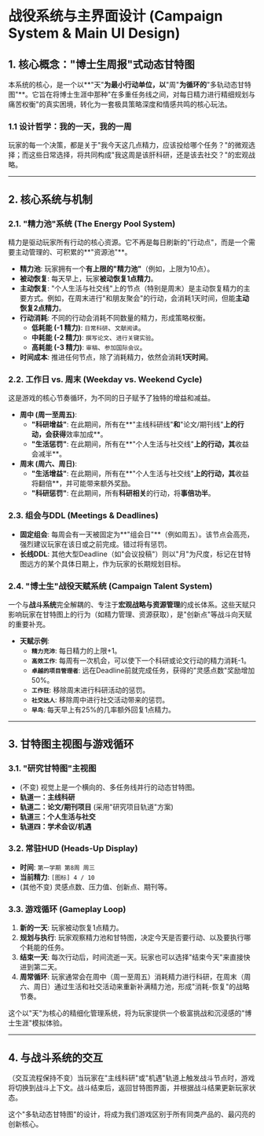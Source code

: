 # 战役系统与主界面设计 (Campaign System & Main UI Design)

## 1. 核心概念："博士生周报"式动态甘特图

本系统的核心，是一个以**"天"**为最小行动单位，以**"周"**为循环的**"多轨动态甘特图"**。它旨在将博士生涯中那种"在多重任务线之间，对每日精力进行精细规划与痛苦权衡"的真实困境，转化为一套极具策略深度和情感共鸣的核心玩法。

### 1.1 设计哲学：我的一天，我的一周

玩家的每一个决策，都是关于"我今天这几点精力，应该投给哪个任务？"的微观选择；而这些日常选择，将共同构成"我这周是该肝科研，还是该去社交？"的宏观战略。

---

## 2. 核心系统与机制

### 2.1. "精力池"系统 (The Energy Pool System)
精力是驱动玩家所有行动的核心资源。它不再是每日刷新的"行动点"，而是一个需要主动管理的、可积累的**"资源池"**。
- **精力池**: 玩家拥有一个**有上限的"精力池"**（例如，上限为10点）。
- **被动恢复**: 每天早上，玩家**被动恢复1点精力**。
- **主动恢复**: "个人生活与社交线"上的节点（特别是周末）是主动恢复精力的主要方式。例如，在周末进行"和朋友聚会"的行动，会消耗1天时间，但能**主动恢复2点精力**。
- **行动消耗**: 不同的行动会消耗不同数量的精力，形成策略权衡。
    - **低耗能 (-1 精力)**: `日常科研`、`文献阅读`。
    - **中耗能 (-2 精力)**: `撰写论文`、`进行关键实验`。
    - **高耗能 (-3 精力)**: `审稿`、`参加国际会议`。
- **时间成本**: 推进任何节点，除了消耗精力，依然会消耗**1天时间**。

### 2.2. 工作日 vs. 周末 (Weekday vs. Weekend Cycle)
这是游戏的核心节奏循环，为不同的日子赋予了独特的增益和减益。
- **周中 (周一至周五)**:
    - **"科研增益"**: 在此期间，所有在**"主线科研线"**和**"论文/期刊线"**上的行动，会获得**效率加成**。
    - **"生活惩罚"**: 在此期间，所有在**"个人生活与社交线"**上的行动，其**收益会减半**。
- **周末 (周六、周日)**:
    - **"生活增益"**: 在此期间，所有在**"个人生活与社交线"**上的行动，其**收益将翻倍**，并可能带来额外奖励。
    - **"科研惩罚"**: 在此期间，所有**科研相关**的行动，将**事倍功半**。

### 2.3. 组会与DDL (Meetings & Deadlines)
- **固定组会**: 每周会有一天被固定为**"组会日"**（例如周五）。该节点会高亮，强烈建议玩家在该日或之前完成。错过将有惩罚。
- **长线DDL**: 其他大型Deadline（如"会议投稿"）则以"月"为尺度，标记在甘特图远方的某个具体日期上，作为玩家的长期规划目标。

### 2.4. "博士生"战役天赋系统 (Campaign Talent System)
一个与**战斗系统**完全解耦的、专注于**宏观战略与资源管理**的成长体系。这些天赋只影响玩家在甘特图上的行为（如精力管理、资源获取），是"创新点"等战斗向天赋的重要补充。
- **天赋示例**:
    - **`精力充沛`**: 每日精力的上限+1。
    - **`高效工作`**: 每周有一次机会，可以使下一个科研或论文行动的精力消耗-1。
    - **`卓越的项目管理者`**: 远在Deadline前就完成任务，获得的"灵感点数"奖励增加50%。
    - **`工作狂`**: 移除周末进行科研活动的惩罚。
    - **`社交达人`**: 移除周中进行社交活动带来的惩罚。
    - **`早鸟`**: 每天早上有25%的几率额外回复1点精力。

---

## 3. 甘特图主视图与游戏循环

### 3.1. "研究甘特图"主视图
- (不变) 视觉上是一个横向的、多任务线并行的动态甘特图。
- **轨道一：主线科研**
- **轨道二：论文/期刊项目** (采用"研究项目轨道"方案)
- **轨道三：个人生活与社交**
- **轨道四：学术会议/机遇**

### 3.2. 常驻HUD (Heads-Up Display)
- **时间**: `第一学期 第8周 周三`
- **当前精力**: `[图标] 4 / 10`
- (其他不变) 灵感点数、压力值、创新点、期刊等。

### 3.3. 游戏循环 (Gameplay Loop)
1.  **新的一天**: 玩家被动恢复1点精力。
2.  **规划与执行**: 玩家观察精力池和甘特图，决定今天是否要行动、以及要执行哪个耗能的任务。
3.  **结束一天**: 每次行动后，时间流逝一天。玩家也可以选择"结束今天"来直接快进到第二天。
4.  **周常循环**: 玩家通常会在周中（周一至周五）消耗精力进行科研，在周末（周六、周日）通过生活和社交活动来重新补满精力池，形成"消耗-恢复"的战略节奏。

这个以"天"为核心的精细化管理系统，将为玩家提供一个极富挑战和沉浸感的"博士生涯"模拟体验。

---

## 4. 与战斗系统的交互

（交互流程保持不变）当玩家在"主线科研"或"机遇"轨道上触发战斗节点时，游戏将切换到战斗上下文。战斗结束后，返回甘特图界面，并根据战斗结果更新玩家状态。

这个"多轨动态甘特图"的设计，将成为我们游戏区别于所有同类产品的、最闪亮的创新核心。 